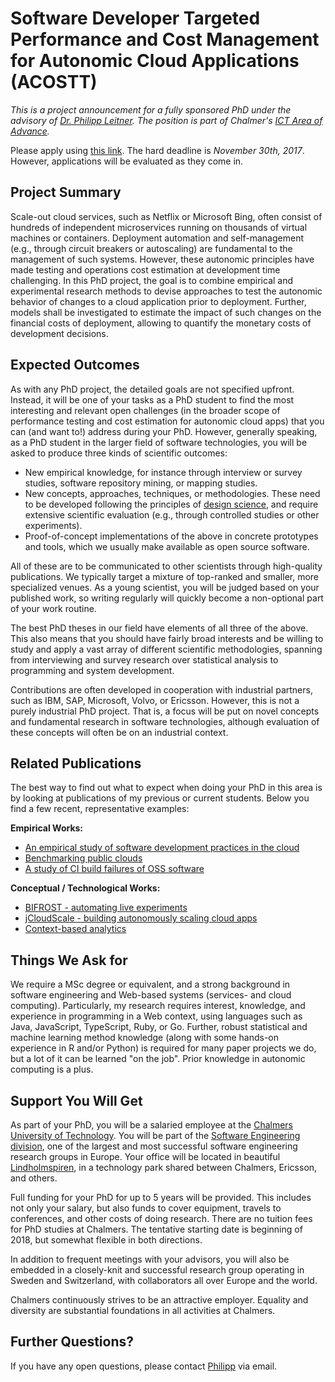 # Software Developer Targeted Performance and Cost Management for Autonomic Cloud Applications (ACOSTT)

*This is a project announcement for a fully sponsored PhD under the advisory of [Dr. Philipp Leitner](http://www.ifi.uzh.ch/en/seal/people/leitner.html).
The position is part of Chalmer's [ICT Area of Advance](https://www.chalmers.se/en/areas-of-advance/ict/about%20us/Pages/default.aspx).*

Please apply using [this link](http://www.chalmers.se/en/about-chalmers/vacancies/Pages/default.aspx?rmpage=job&rmjob=5481). The hard deadline
is *November 30th, 2017*. However, applications will be evaluated as they come in.

## Project Summary

Scale-out cloud services, such as Netflix or Microsoft Bing, often consist of hundreds of independent microservices running on thousands of virtual machines or containers. Deployment automation and self-management (e.g., through circuit breakers or autoscaling) are fundamental to the management of such systems. However, these autonomic principles have made testing and operations cost estimation at development time challenging. In this PhD project, the goal is to combine empirical and experimental research methods to devise approaches to test the autonomic behavior of changes to a cloud application prior to deployment. Further, models shall be investigated to estimate the impact of such changes on the financial costs of deployment, allowing to quantify the monetary costs of development decisions.

## Expected Outcomes

As with any PhD project, the detailed goals are not specified upfront. Instead, it will be one of your tasks as a PhD student to find the most interesting and relevant open challenges (in the broader scope of performance testing and cost estimation for autonomic cloud apps) that you can (and want to!) address during your PhD. However, generally speaking, as a PhD student in the larger field of software technologies, you will be asked to produce three kinds of scientific outcomes:

* New empirical knowledge, for instance through interview or survey studies, software repository mining, or mapping studies.
* New concepts, approaches, techniques, or methodologies. These need to be developed following the principles of [design science](https://en.wikipedia.org/wiki/Design_science_research), and require extensive scientific evaluation (e.g., through controlled studies or other experiments).
* Proof-of-concept implementations of the above in concrete prototypes and tools, which we usually make available as open source software.

All of these are to be communicated to other scientists through high-quality publications. We typically target a mixture of top-ranked and smaller, more specialized venues. As a young scientist, you will be judged based on your published work, so writing regularly will quickly become a non-optional part of your work routine.

The best PhD theses in our field have elements of all three of the above. This also means that you should have fairly broad interests and be willing to study and apply a vast array of different scientific methodologies, spanning from interviewing and survey research over statistical analysis to programming and system development.

Contributions are often developed in cooperation with industrial partners, such as IBM, SAP, Microsoft, Volvo, or Ericsson. However, this is not a purely industrial PhD project. That is, a focus will be put on novel concepts and fundamental research in software technologies, although evaluation of these concepts will often be on an industrial context.

## Related Publications

The best way to find out what to expect when doing your PhD in this area is by looking at publications of my previous or current students. Below you find a few recent, representative examples:

**Empirical Works:**
* [An empirical study of software development practices in the cloud](http://dl.acm.org/citation.cfm?doid=2786805.2786826)
* [Benchmarking public clouds](https://arxiv.org/pdf/1411.2429v2.pdf)
* [A study of CI build failures of OSS software](http://dsg.tuwien.ac.at/staff/trausch/pub/PID4727015.pdf)

**Conceptual / Technological Works:**
* [BIFROST - automating live experiments](http://www.ifi.uzh.ch/seal/people/schermann/research/mw16_paper.pdf)
* [jCloudScale - building autonomously scaling cloud apps](http://dl.acm.org/citation.cfm?doid=2792980)
* [Context-based analytics](http://www.ifi.uzh.ch/seal/people/cito/cba-icse17-jcito.pdf)

## Things We Ask for

We require a MSc degree or equivalent, and a strong background in software engineering and Web-based systems (services- and cloud computing). Particularly, my research requires interest, knowledge, and experience in programming in a Web context, using languages such as Java, JavaScript, TypeScript, Ruby, or Go. Further, robust statistical and machine learning method knowledge (along with some hands-on experience in R and/or Python) is required for many paper projects we do, but a lot of it can be learned "on the job". Prior knowledge in autonomic computing is a plus.

## Support You Will Get

As part of your PhD, you will be a salaried employee at the [Chalmers University of Technology](http://www.chalmers.se). You will be part of the [Software Engineering division](http://www.chalmers.se/en/departments/cse/organisation/se), one of the largest and most successful software engineering research groups in Europe. Your office will be located in beautiful [Lindholmspiren](https://www.google.ch/maps/place/Hörselgången+4,+417+56+Göteborg,+Sweden/@57.7060269,11.9364311,18z/data=!3m1!4b1!4m13!1m7!3m6!1s0x464ff35abedb840d:0x55929653c623edf4!2sLindholmspiren,+417+56+Göteborg,+Sweden!3b1!8m2!3d57.7075314!4d11.9406987!3m4!1s0x464ff3501d7970f7:0x806864a5c937b425!8m2!3d57.7060255!4d11.9375254), in a technology park shared between Chalmers, Ericsson, and others.

Full funding for your PhD for up to 5 years will be provided. This includes not only your salary, but also funds to cover equipment, travels to conferences, and other costs of doing research. There are no tuition fees for PhD studies at Chalmers. The tentative starting date is beginning of 2018, but somewhat flexible in both directions.

In addition to frequent meetings with your advisors, you will also be embedded in a closely-knit and successful research group operating in Sweden and Switzerland, with collaborators all over Europe and the world.

Chalmers continuously strives to be an attractive employer. Equality and diversity are substantial foundations in all activities at Chalmers.

## Further Questions?
If you have any open questions, please contact [Philipp](mailto:philipp.leitner@chalmers.se) via email.
